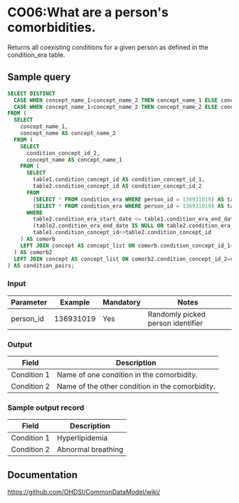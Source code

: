 # CO06:What are a person's comorbidities.

Returns all coexisting conditions for a given person as defined in the condition_era table.

## Sample query
```sql
SELECT DISTINCT
  CASE WHEN concept_name_1>concept_name_2 THEN concept_name_1 ELSE concept_name_2 END as condition1,
  CASE WHEN concept_name_1>concept_name_2 THEN concept_name_2 ELSE concept_name_1 END AS condition2
FROM (
  SELECT
    concept_name_1,
    concept_name AS concept_name_2
  FROM (
    SELECT
      condition_concept_id_2,
      concept_name AS concept_name_1
    FROM (
      SELECT
        table1.condition_concept_id AS condition_concept_id_1,
        table2.condition_concept_id AS condition_concept_id_2
      FROM
        (SELECT * FROM condition_era WHERE person_id = 136931019) AS table1,
        (SELECT * FROM condition_era WHERE person_id = 136931019) AS table2
      WHERE
        table2.condition_era_start_date <= table1.condition_era_end_date AND
        (table2.condition_era_end_date IS NULL OR table2.condition_era_end_date >= table1.condition_era_start_date) AND
        table1.condition_concept_id<>table2.condition_concept_id
    ) AS comorb
    LEFT JOIN concept AS concept_list ON comorb.condition_concept_id_1=concept_list.concept_id
  ) AS comorb2
  LEFT JOIN concept AS concept_list ON comorb2.condition_concept_id_2=concept_list.concept_id
) AS condition_pairs;
```

### Input

| Parameter |  Example |  Mandatory |  Notes |
| --- | --- | --- | --- |
| person_id | 136931019 | Yes | Randomly picked person identifier |

### Output

|  Field |  Description |
| --- | --- |
| Condition 1 | Name of one condition in the comorbidity. |
| Condition 2 | Name of the other condition in the comorbidity. |

### Sample output record

|  Field |  Description |
| --- | --- |
| Condition 1 | Hyperlipidemia |
| Condition 2 | Abnormal breathing |


## Documentation
https://github.com/OHDSI/CommonDataModel/wiki/
